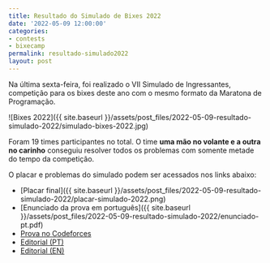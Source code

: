 ```yaml
---
title: Resultado do Simulado de Bixes 2022
date: '2022-05-09 12:00:00'
categories:
- contests
- bixecamp
permalink: resultado-simulado2022
layout: post
---
```


Na última sexta-feira, foi realizado o VII Simulado de Ingressantes, competição para os bixes deste ano com o mesmo formato da Maratona de Programação.

![Bixes 2022]({{ site.baseurl }}/assets/post_files/2022-05-09-resultado-simulado-2022/simulado-bixes-2022.jpg)

Foram 19 times participantes no total. O time **uma mão no volante e a outra no carinho** conseguiu resolver todos os problemas com somente metade do tempo da competição.

O placar e problemas do simulado podem ser acessados nos links abaixo:

<!-- - [Prova na gym do Codeforces](http://codeforces.com/gym/103683) -->
- [Placar final]({{ site.baseurl }}/assets/post_files/2022-05-09-resultado-simulado-2022/placar-simulado-2022.png)
- [Enunciado da prova em português]({{ site.baseurl }}/assets/post_files/2022-05-09-resultado-simulado-2022/enunciado-pt.pdf)
- [Prova no Codeforces](https://codeforces.com/gym/104069)
- [Editorial (PT)](https://www.overleaf.com/read/tjdcjqqwdrfc)
- [Editorial (EN)](https://www.overleaf.com/read/rmzmjpsdcqqv)
